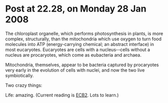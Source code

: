 # Post at 22.28, on Monday 28 Jan 2008

The chloroplast organelle, which performs photosynthesis in plants, is more
complex, structurally, than the mitochondria which use oxygen to turn food
molecules into ATP (energy-carrying chemical; an abstract interface) in most
eucaryotes. Eucaryotes are cells with a nucleus--cells without a nucleus are
procaryotes, which come as eubacteria and archaea.

Mitochondria, themselves, appear to be bacteria captured by procaryotes very
early in the evolution of cells with nuclei, and now the two live
symbiotically.

Two crazy things:

Life: amazing. (Current reading is
[ECB2](http://www.garlandscience.com/textbooks/081533480X.asp "Essential Cell
Biology, Second Edition."). Lots to learn.)

